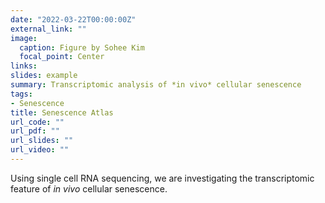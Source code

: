 ```yaml
---
date: "2022-03-22T00:00:00Z"
external_link: ""
image:
  caption: Figure by Sohee Kim
  focal_point: Center
links:
slides: example
summary: Transcriptomic analysis of *in vivo* cellular senescence
tags:
- Senescence
title: Senescence Atlas
url_code: ""
url_pdf: ""
url_slides: ""
url_video: ""
---
```


Using single cell RNA sequencing, we are investigating the transcriptomic feature of *in vivo* cellular senescence.

